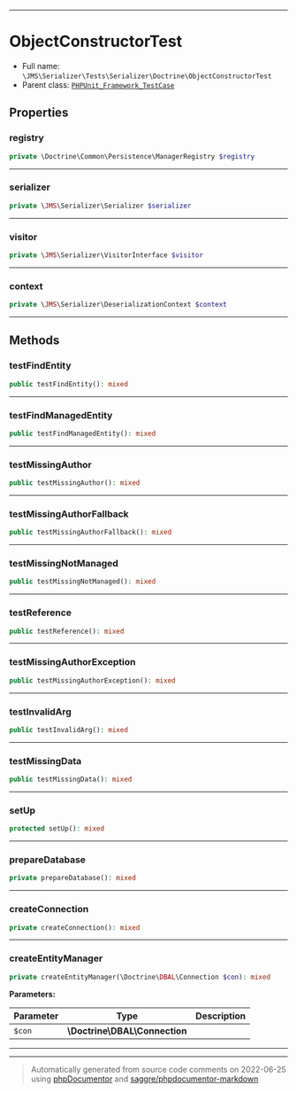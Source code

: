 ***

# ObjectConstructorTest





* Full name: `\JMS\Serializer\Tests\Serializer\Doctrine\ObjectConstructorTest`
* Parent class: [`PHPUnit_Framework_TestCase`](../../../../../PHPUnit_Framework_TestCase.md)



## Properties


### registry



```php
private \Doctrine\Common\Persistence\ManagerRegistry $registry
```






***

### serializer



```php
private \JMS\Serializer\Serializer $serializer
```






***

### visitor



```php
private \JMS\Serializer\VisitorInterface $visitor
```






***

### context



```php
private \JMS\Serializer\DeserializationContext $context
```






***

## Methods


### testFindEntity



```php
public testFindEntity(): mixed
```











***

### testFindManagedEntity



```php
public testFindManagedEntity(): mixed
```











***

### testMissingAuthor



```php
public testMissingAuthor(): mixed
```











***

### testMissingAuthorFallback



```php
public testMissingAuthorFallback(): mixed
```











***

### testMissingNotManaged



```php
public testMissingNotManaged(): mixed
```











***

### testReference



```php
public testReference(): mixed
```











***

### testMissingAuthorException



```php
public testMissingAuthorException(): mixed
```











***

### testInvalidArg



```php
public testInvalidArg(): mixed
```











***

### testMissingData



```php
public testMissingData(): mixed
```











***

### setUp



```php
protected setUp(): mixed
```











***

### prepareDatabase



```php
private prepareDatabase(): mixed
```











***

### createConnection



```php
private createConnection(): mixed
```











***

### createEntityManager



```php
private createEntityManager(\Doctrine\DBAL\Connection $con): mixed
```








**Parameters:**

| Parameter | Type | Description |
|-----------|------|-------------|
| `$con` | **\Doctrine\DBAL\Connection** |  |




***


***
> Automatically generated from source code comments on 2022-06-25 using [phpDocumentor](http://www.phpdoc.org/) and [saggre/phpdocumentor-markdown](https://github.com/Saggre/phpDocumentor-markdown)
